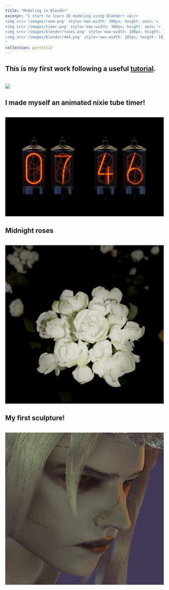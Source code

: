 ```yaml
---
title: "Modeling in Blender"
excerpt: "I start to learn 3D modeling using Blender! <br/>
<img src='/images/room.png' style='max-width: 300px; height: auto;'>
<img src='/images/timer.png' style='max-width: 300px; height: auto;'>
<img src='/images/blender/rose1.png' style='max-width: 180px; height: 187.5px;'>
<img src='/images/blender/444.png' style='max-width: 185px; height: 187.5px;'>
"
collection: portfolio
---
```


## This is my first work following a useful [tutorial](https://youtu.be/dEGJeVnWZAA).
<br/><img src='/images/room.png' >

## I made myself an animated nixie tube timer!
<br><img src='/images/timer.png'>

## Midnight roses 
<br><img src='/images/blender/rose1.png'>

## My first sculpture!
<br><img src='/images/blender/444.png'>